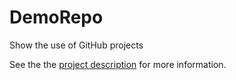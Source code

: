 # DemoRepo
Show the use of GitHub projects

See the the [project description](docs/ProjectDescription.md) for more information.
